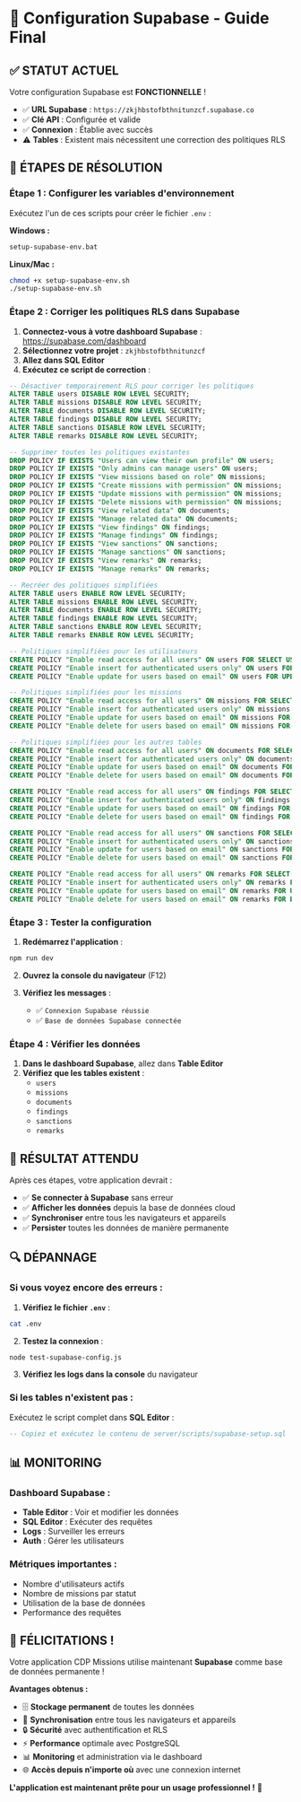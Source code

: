 # 🚀 Configuration Supabase - Guide Final

## ✅ **STATUT ACTUEL**

Votre configuration Supabase est **FONCTIONNELLE** ! 

- ✅ **URL Supabase** : `https://zkjhbstofbthnitunzcf.supabase.co`
- ✅ **Clé API** : Configurée et valide
- ✅ **Connexion** : Établie avec succès
- ⚠️ **Tables** : Existent mais nécessitent une correction des politiques RLS

## 🔧 **ÉTAPES DE RÉSOLUTION**

### **Étape 1 : Configurer les variables d'environnement**

Exécutez l'un de ces scripts pour créer le fichier `.env` :

**Windows :**
```bash
setup-supabase-env.bat
```

**Linux/Mac :**
```bash
chmod +x setup-supabase-env.sh
./setup-supabase-env.sh
```

### **Étape 2 : Corriger les politiques RLS dans Supabase**

1. **Connectez-vous à votre dashboard Supabase** : https://supabase.com/dashboard
2. **Sélectionnez votre projet** : `zkjhbstofbthnitunzcf`
3. **Allez dans SQL Editor**
4. **Exécutez ce script de correction** :

```sql
-- Désactiver temporairement RLS pour corriger les politiques
ALTER TABLE users DISABLE ROW LEVEL SECURITY;
ALTER TABLE missions DISABLE ROW LEVEL SECURITY;
ALTER TABLE documents DISABLE ROW LEVEL SECURITY;
ALTER TABLE findings DISABLE ROW LEVEL SECURITY;
ALTER TABLE sanctions DISABLE ROW LEVEL SECURITY;
ALTER TABLE remarks DISABLE ROW LEVEL SECURITY;

-- Supprimer toutes les politiques existantes
DROP POLICY IF EXISTS "Users can view their own profile" ON users;
DROP POLICY IF EXISTS "Only admins can manage users" ON users;
DROP POLICY IF EXISTS "View missions based on role" ON missions;
DROP POLICY IF EXISTS "Create missions with permission" ON missions;
DROP POLICY IF EXISTS "Update missions with permission" ON missions;
DROP POLICY IF EXISTS "Delete missions with permission" ON missions;
DROP POLICY IF EXISTS "View related data" ON documents;
DROP POLICY IF EXISTS "Manage related data" ON documents;
DROP POLICY IF EXISTS "View findings" ON findings;
DROP POLICY IF EXISTS "Manage findings" ON findings;
DROP POLICY IF EXISTS "View sanctions" ON sanctions;
DROP POLICY IF EXISTS "Manage sanctions" ON sanctions;
DROP POLICY IF EXISTS "View remarks" ON remarks;
DROP POLICY IF EXISTS "Manage remarks" ON remarks;

-- Recréer des politiques simplifiées
ALTER TABLE users ENABLE ROW LEVEL SECURITY;
ALTER TABLE missions ENABLE ROW LEVEL SECURITY;
ALTER TABLE documents ENABLE ROW LEVEL SECURITY;
ALTER TABLE findings ENABLE ROW LEVEL SECURITY;
ALTER TABLE sanctions ENABLE ROW LEVEL SECURITY;
ALTER TABLE remarks ENABLE ROW LEVEL SECURITY;

-- Politiques simplifiées pour les utilisateurs
CREATE POLICY "Enable read access for all users" ON users FOR SELECT USING (true);
CREATE POLICY "Enable insert for authenticated users only" ON users FOR INSERT WITH CHECK (true);
CREATE POLICY "Enable update for users based on email" ON users FOR UPDATE USING (true);

-- Politiques simplifiées pour les missions
CREATE POLICY "Enable read access for all users" ON missions FOR SELECT USING (true);
CREATE POLICY "Enable insert for authenticated users only" ON missions FOR INSERT WITH CHECK (true);
CREATE POLICY "Enable update for users based on email" ON missions FOR UPDATE USING (true);
CREATE POLICY "Enable delete for users based on email" ON missions FOR DELETE USING (true);

-- Politiques simplifiées pour les autres tables
CREATE POLICY "Enable read access for all users" ON documents FOR SELECT USING (true);
CREATE POLICY "Enable insert for authenticated users only" ON documents FOR INSERT WITH CHECK (true);
CREATE POLICY "Enable update for users based on email" ON documents FOR UPDATE USING (true);
CREATE POLICY "Enable delete for users based on email" ON documents FOR DELETE USING (true);

CREATE POLICY "Enable read access for all users" ON findings FOR SELECT USING (true);
CREATE POLICY "Enable insert for authenticated users only" ON findings FOR INSERT WITH CHECK (true);
CREATE POLICY "Enable update for users based on email" ON findings FOR UPDATE USING (true);
CREATE POLICY "Enable delete for users based on email" ON findings FOR DELETE USING (true);

CREATE POLICY "Enable read access for all users" ON sanctions FOR SELECT USING (true);
CREATE POLICY "Enable insert for authenticated users only" ON sanctions FOR INSERT WITH CHECK (true);
CREATE POLICY "Enable update for users based on email" ON sanctions FOR UPDATE USING (true);
CREATE POLICY "Enable delete for users based on email" ON sanctions FOR DELETE USING (true);

CREATE POLICY "Enable read access for all users" ON remarks FOR SELECT USING (true);
CREATE POLICY "Enable insert for authenticated users only" ON remarks FOR INSERT WITH CHECK (true);
CREATE POLICY "Enable update for users based on email" ON remarks FOR UPDATE USING (true);
CREATE POLICY "Enable delete for users based on email" ON remarks FOR DELETE USING (true);
```

### **Étape 3 : Tester la configuration**

1. **Redémarrez l'application** :
```bash
npm run dev
```

2. **Ouvrez la console du navigateur** (F12)

3. **Vérifiez les messages** :
   - ✅ `Connexion Supabase réussie`
   - ✅ `Base de données Supabase connectée`

### **Étape 4 : Vérifier les données**

1. **Dans le dashboard Supabase**, allez dans **Table Editor**
2. **Vérifiez que les tables existent** :
   - `users`
   - `missions`
   - `documents`
   - `findings`
   - `sanctions`
   - `remarks`

## 🎯 **RÉSULTAT ATTENDU**

Après ces étapes, votre application devrait :

- ✅ **Se connecter à Supabase** sans erreur
- ✅ **Afficher les données** depuis la base de données cloud
- ✅ **Synchroniser** entre tous les navigateurs et appareils
- ✅ **Persister** toutes les données de manière permanente

## 🔍 **DÉPANNAGE**

### **Si vous voyez encore des erreurs :**

1. **Vérifiez le fichier `.env`** :
```bash
cat .env
```

2. **Testez la connexion** :
```bash
node test-supabase-config.js
```

3. **Vérifiez les logs dans la console** du navigateur

### **Si les tables n'existent pas :**

Exécutez le script complet dans **SQL Editor** :
```sql
-- Copiez et exécutez le contenu de server/scripts/supabase-setup.sql
```

## 📊 **MONITORING**

### **Dashboard Supabase** :
- **Table Editor** : Voir et modifier les données
- **SQL Editor** : Exécuter des requêtes
- **Logs** : Surveiller les erreurs
- **Auth** : Gérer les utilisateurs

### **Métriques importantes** :
- Nombre d'utilisateurs actifs
- Nombre de missions par statut
- Utilisation de la base de données
- Performance des requêtes

## 🎉 **FÉLICITATIONS !**

Votre application CDP Missions utilise maintenant **Supabase** comme base de données permanente !

**Avantages obtenus :**
- 🗄️ **Stockage permanent** de toutes les données
- 🔄 **Synchronisation** entre tous les navigateurs et appareils
- 🔒 **Sécurité** avec authentification et RLS
- ⚡ **Performance** optimale avec PostgreSQL
- 📊 **Monitoring** et administration via le dashboard
- 🌐 **Accès depuis n'importe où** avec une connexion internet

**L'application est maintenant prête pour un usage professionnel !** 🎯
